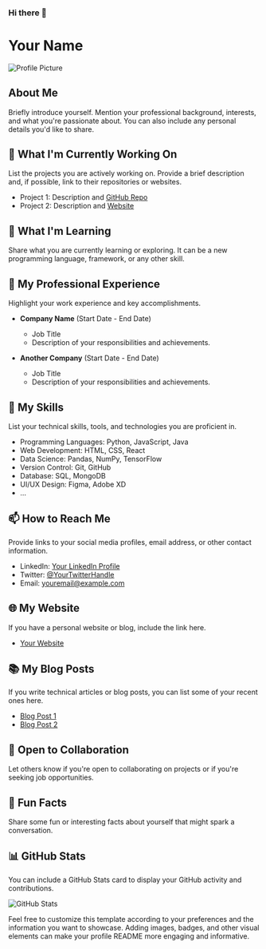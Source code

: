 ### Hi there 👋
# Your Name

![Profile Picture](url_to_your_profile_picture.png)

## About Me

Briefly introduce yourself. Mention your professional background, interests, and what you're passionate about. You can also include any personal details you'd like to share.

## 🔭 What I'm Currently Working On

List the projects you are actively working on. Provide a brief description and, if possible, link to their repositories or websites.

- Project 1: Description and [GitHub Repo](link_to_repo)
- Project 2: Description and [Website](link_to_website)

## 🌱 What I'm Learning

Share what you are currently learning or exploring. It can be a new programming language, framework, or any other skill.

## 💼 My Professional Experience

Highlight your work experience and key accomplishments.

- **Company Name** (Start Date - End Date)
  - Job Title
  - Description of your responsibilities and achievements.

- **Another Company** (Start Date - End Date)
  - Job Title
  - Description of your responsibilities and achievements.

## 🚀 My Skills

List your technical skills, tools, and technologies you are proficient in.

- Programming Languages: Python, JavaScript, Java
- Web Development: HTML, CSS, React
- Data Science: Pandas, NumPy, TensorFlow
- Version Control: Git, GitHub
- Database: SQL, MongoDB
- UI/UX Design: Figma, Adobe XD
- ...

## 📫 How to Reach Me

Provide links to your social media profiles, email address, or other contact information.

- LinkedIn: [Your LinkedIn Profile](link_to_linkedin)
- Twitter: [@YourTwitterHandle](link_to_twitter)
- Email: [youremail@example.com](mailto:youremail@example.com)

## 🌐 My Website

If you have a personal website or blog, include the link here.

- [Your Website](link_to_website)

## 📚 My Blog Posts

If you write technical articles or blog posts, you can list some of your recent ones here.

- [Blog Post 1](link_to_blog_post_1)
- [Blog Post 2](link_to_blog_post_2)

## 🤝 Open to Collaboration

Let others know if you're open to collaborating on projects or if you're seeking job opportunities.

## 💬 Fun Facts

Share some fun or interesting facts about yourself that might spark a conversation.

## 📊 GitHub Stats

You can include a GitHub Stats card to display your GitHub activity and contributions.

![GitHub Stats](https://github-readme-stats.vercel.app/api?username=your_username&show_icons=true&theme=radical)

Feel free to customize this template according to your preferences and the information you want to showcase. Adding images, badges, and other visual elements can make your profile README more engaging and informative.
